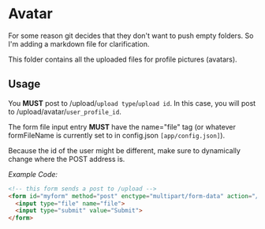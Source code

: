 # Avatar

For some reason git decides that they don't want to push empty folders.
So I'm adding a markdown file for clarification.

This folder contains all the uploaded files for profile pictures (avatars).

## Usage

You **MUST** post to /upload/`upload type`/`upload id`.
In this case, you will post to /upload/avatar/`user_profile_id`.

The form file input entry **MUST** have the name="file" tag 
(or whatever formFileName is currently set to in config.json `[app/config.json]`).

Because the id of the user might be different, make sure to dynamically change
where the POST address is.

*Example Code:*
```html
<!-- this form sends a post to /upload -->
<form id="myform" method="post" enctype="multipart/form-data" action="/upload/avatar/1">
  <input type="file" name="file">
  <input type="submit" value="Submit">
</form>
```